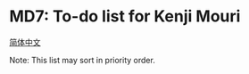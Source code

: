 ﻿# MD7: To-do list for Kenji Mouri

[简体中文](ReadMe.zh-CN.md)

Note: This list may sort in priority order.

